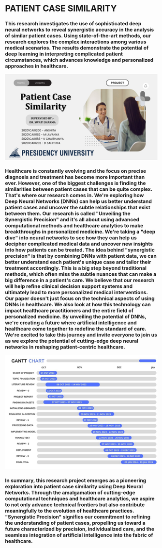<h1> PATIENT CASE SIMILARITY </h1>

<h3>This research investigates the use of sophisticated deep neural networks to reveal synergistic accuracy in the analysis of similar patient cases. Using state-of-the-art methods, our research explores the complex interactions among various medical scenarios. The results demonstrate the potential of deep learning in interpreting complicated patient circumstances, which advances knowledge and personalized approaches in healthcare.</h3>

![alt text](Patient-Case-Similarity.jpg)


<h3> Healthcare is constantly evolving and the focus on precise diagnosis and treatment has become more important than ever. However, one of the biggest challenges is finding the similarities between patient cases that can be quite complex. That's where our research comes in. We're exploring how Deep Neural Networks (DNNs) can help us better understand patient cases and uncover the subtle relationships that exist between them. Our research is called "Unveiling the Synergistic Precision" and it's all about using advanced computational methods and healthcare analytics to make breakthroughs in personalized medicine. We're taking a "deep dive" into neural networks to see how they can help us decipher complicated medical data and uncover new insights into how patients can be treated. The idea behind "synergistic precision" is that by combining DNNs with patient data, we can better understand each patient's unique case and tailor their treatment accordingly. This is a big step beyond traditional methods, which often miss the subtle nuances that can make a big difference in a patient's care. We believe that our research will help refine clinical decision support systems and ultimately lead to more personalized medical interventions. Our paper doesn't just focus on the technical aspects of using DNNs in healthcare. We also look at how this technology can impact healthcare practitioners and the entire field of personalized medicine. By unveiling the potential of DNNs, we're creating a future where artificial intelligence and healthcare come together to redefine the standard of care. We're excited to take this journey and invite everyone to join us as we explore the potential of cutting-edge deep neural networks in reshaping patient-centric healthcare. </h3>

![alt text](Gantt-Chart.jpg)

<h3> In summary, this research project emerges as a pioneering exploration into patient case similarity using Deep 
Neural Networks. Through the amalgamation of cutting-edge computational techniques and healthcare 
analytics, we aspire to not only advance technical frontiers but also contribute meaningfully to the evolution of 
healthcare practices. "Synergistic Precision" signifies our commitment to refining the understanding of patient 
cases, propelling us toward a future characterized by precision, individualized care, and the seamless 
integration of artificial intelligence into the fabric of healthcare. </h3>

